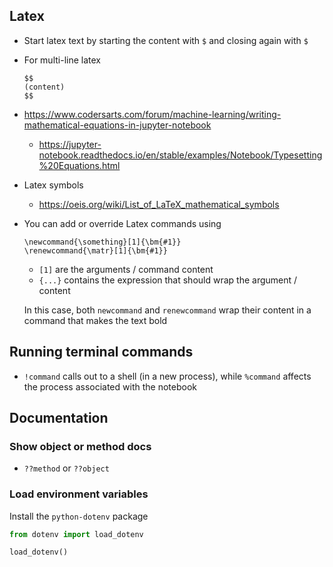 ## Latex

- Start latex text by starting the content with `$` and closing again with `$`
- For multi-line latex
  ```
  $$
  (content)
  $$
  ```
- https://www.codersarts.com/forum/machine-learning/writing-mathematical-equations-in-jupyter-notebook
  - https://jupyter-notebook.readthedocs.io/en/stable/examples/Notebook/Typesetting%20Equations.html
- Latex symbols
  - https://oeis.org/wiki/List_of_LaTeX_mathematical_symbols
- You can add or override Latex commands using
  ```
  \newcommand{\something}[1]{\bm{#1}}
  \renewcommand{\matr}[1]{\bm{#1}}
  ```
  - `[1]` are the arguments / command content
  - `{...}` contains the expression that should wrap the argument / content

  In this case, both `newcommand` and `renewcommand` wrap their content in a command that makes the text bold

## Running terminal commands

- `!command` calls out to a shell (in a new process), while `%command` affects the process associated with the notebook

## Documentation

### Show object or method docs

- `??method` or `??object`

### Load environment variables

Install the `python-dotenv` package

```python
from dotenv import load_dotenv

load_dotenv()
```